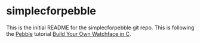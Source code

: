 # simplecforpebble
This is the initial README for the simplecforpebble git repo. This is following the [Pebble](https://developer.pebble.com/) tutorial [Build Your Own Watchface in C](https://developer.pebble.com/tutorials/watchface-tutorial/part1/).
